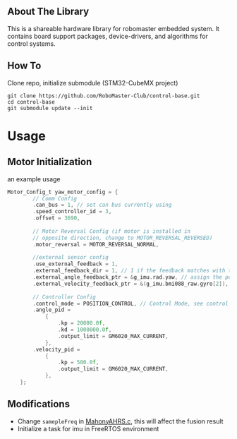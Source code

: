 ## About The Library

This is a shareable hardware library for robomaster embedded system. It contains board support packages, device-drivers, and algorithms for control systems.
## How To
Clone repo, initialize submodule (STM32-CubeMX project)
``` shell
git clone https://github.com/RoboMaster-Club/control-base.git
cd control-base
git submodule update --init
```
# Usage
## Motor Initialization

an example usage
```C
Motor_Config_t yaw_motor_config = {
        // Comm Config
        .can_bus = 1, // set can bus currently using
        .speed_controller_id = 3,
        .offset = 3690,
        
        // Motor Reversal Config (if motor is installed in 
        // opposite direction, change to MOTOR_REVERSAL_REVERSED)
        .motor_reversal = MOTOR_REVERSAL_NORMAL,
        
        //external sensor config
        .use_external_feedback = 1,
        .external_feedback_dir = 1, // 1 if the feedback matches with task space direction, 0 otherwise
        .external_angle_feedback_ptr = &g_imu.rad.yaw, // assign the pointer to the external angle feedback
        .external_velocity_feedback_ptr = &(g_imu.bmi088_raw.gyro[2]), // assign the poitner to the external velocity feedback
        
        // Controller Config
        .control_mode = POSITION_CONTROL, // Control Mode, see control mode for detail
        .angle_pid =
            {
                .kp = 20000.0f,
                .kd = 1000000.0f,
                .output_limit = GM6020_MAX_CURRENT,
            },
        .velocity_pid =
            {
                .kp = 500.0f,
                .output_limit = GM6020_MAX_CURRENT,
            },
    };
```

## Modifications
- Change ```samepleFreq``` in [MahonyAHRS.c](Algo/Src/MahonyAHRS.c?plain=1#L23), this will affect the fusion result
- Initialize a task for imu in FreeRTOS environment